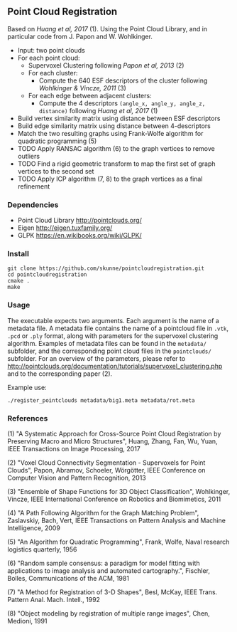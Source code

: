 ## Point Cloud Registration
Based on _Huang et al, 2017_ (1). Using the Point Cloud Library, and in particular code from J. Papon and W. Wohlkinger.

 * Input: two point clouds
 * For each point cloud:
    * Supervoxel Clustering following _Papon et al, 2013_ (2)
    * For each cluster:
      * Compute the 640 ESF descriptors of the cluster following _Wohlkinger & Vincze, 2011_ (3)
    * For each edge between adjacent clusters:
      * Compute the 4 descriptors `(angle_x, angle_y, angle_z, distance)` following _Huang et al, 2017_ (1)
 * Build vertex similarity matrix using distance between ESF descriptors
 * Build edge similarity matrix using distance between 4-descriptors
 * Match the two resulting graphs using Frank-Wolfe algorithm for quadratic programming (5)
 * TODO Apply RANSAC algorithm (6) to the graph vertices to remove outliers
 * TODO Find a rigid geometric transform to map the first set of graph vertices to the second set
 * TODO Apply ICP algorithm (7, 8) to the graph vertices as a final refinement


### Dependencies

 * Point Cloud Library http://pointclouds.org/
 * Eigen http://eigen.tuxfamily.org/
 * GLPK https://en.wikibooks.org/wiki/GLPK/

### Install

~~~~
git clone https://github.com/skunne/pointcloudregistration.git
cd pointcloudregistration
cmake .
make
~~~~

### Usage

The executable expects two arguments. Each argument is the name of a metadata file. A metadata file contains the name of a pointcloud file in `.vtk`, `.pcd` or `.ply` format, along with parameters for the supervoxel clustering algorithm. Examples of metadata files can be found in the `metadata/` subfolder, and the corresponding point cloud files in the `pointclouds/` subfolder. For an overview of the parameters, please refer to http://pointclouds.org/documentation/tutorials/supervoxel_clustering.php and to the corresponding paper (2).

Example use:
~~~~
./register_pointclouds metadata/big1.meta metadata/rot.meta
~~~~

### References

 (1) "A Systematic Approach for Cross-Source Point Cloud Registration by Preserving Macro and Micro Structures", Huang, Zhang, Fan, Wu, Yuan, IEEE Transactions on Image Processing, 2017

 (2) "Voxel Cloud Connectivity Segmentation - Supervoxels for Point Clouds", Papon, Abramov, Schoeler, Wörgötter, IEEE Conference on Computer Vision and Pattern Recognition, 2013

 (3) "Ensemble of Shape Functions for 3D Object Classification", Wohlkinger, Vincze, IEEE International Conference on Robotics and Biomimetics, 2011

 (4) "A Path Following Algorithm for the Graph Matching Problem", Zaslavskiy, Bach, Vert, IEEE Transactions on Pattern Analysis and Machine Intelligence, 2009

 (5) "An Algorithm for Quadratic Programming", Frank, Wolfe, Naval research logistics quarterly, 1956

 (6) "Random sample consensus: a paradigm for model fitting with applications to image analysis and automated cartography.", Fischler, Bolles,  Communications of the ACM, 1981

 (7) "A Method for Registration of 3-D Shapes", Besl, McKay, IEEE Trans. Pattern Anal. Mach. Intell., 1992

 (8) "Object modeling by registration of multiple range images", Chen, Medioni, 1991
